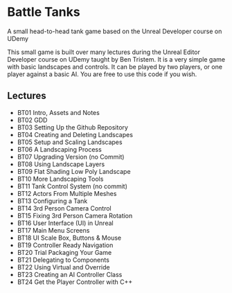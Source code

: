 # Battle Tanks
A small head-to-head tank game based on the Unreal Developer course on UDemy

This small game is built over many lectures during the Unreal Editor Developer course on UDemy taught by Ben Tristem.  It is a very simple game with basic landscapes and controls.  It can be played by two players, or one player against a basic AI.  You are free to use this code if you wish.

## Lectures
* BT01 Intro, Assets and Notes
* BT02 GDD
* BT03 Setting Up the Github Repository
* BT04 Creating and Deleting Landscapes
* BT05 Setup and Scaling Landscapes
* BT06 A Landscaping Process
* BT07 Upgrading Version (no Commit)
* BT08 Using Landscape Layers
* BT09 Flat Shading Low Poly Landscape
* BT10 More Landscaping Tools
* BT11 Tank Control System (no commit)
* BT12 Actors From Multiple Meshes
* BT13 Configuring a Tank
* BT14 3rd Person Camera Control
* BT15 Fixing 3rd Person Camera Rotation
* BT16 User Interface (UI) in Unreal
* BT17 Main Menu Screens
* BT18 UI Scale Box, Buttons & Mouse
* BT19 Controller Ready Navigation
* BT20 Trial Packaging Your Game
* BT21 Delegating to Components
* BT22 Using Virtual and Override
* BT23 Creating an AI Controller Class
* BT24 Get the Player Controller with C++


